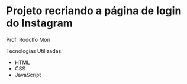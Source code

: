 # Projeto recriando a página de login do Instagram

Prof. Rodolfo Mori

Tecnologias Utilizadas:
 - HTML
 - CSS
 - JavaScript

